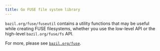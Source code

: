 ```yaml
---
title: Go FUSE file system library
---
```


`bazil.org/fuse/fuseutil` contains a utility functions that may be
useful while creating FUSE filesystems, whether you use the low-level
API or the high-level `bazil.org/fuse/fs` API.

For more, please see [`bazil.org/fuse`](../).
